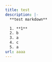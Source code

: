 ```yaml
---
title: test
description: |-
  **test markdown**

  1. **1**
  2. b
  3. a
  4. c
  5. a
url: aaaa
---
```

